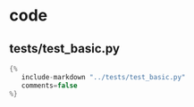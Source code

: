 # code

## tests/test_basic.py

```cpp
{%
   include-markdown "../tests/test_basic.py"
   comments=false
%}
```

